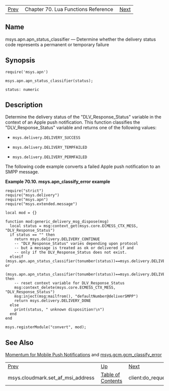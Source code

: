 |     |     |     |
| --- | --- | --- |
| [Prev](lua.ref.msys.cloudmark.set_af_msi_address)  | Chapter 70. Lua Functions Reference |  [Next](lua.ref.client_do_request) |

<a name="lua.ref.msys.apn.apn_status_classifier"></a>
## Name

msys.apn.apn_status_classifier — Determine whether the delivery status code represents a permanent or temporary failure

<a name="idp15167088"></a>
## Synopsis

`require('msys.apn')`

`msys.apn.apn_status_classifier(status);`

`status: numeric`<a name="idp15170784"></a>
## Description

Determine the delivery status of the "DLV_Response_Status" variable in the context of an Apple push notification. This function classifies the "DLV_Response_Status" variable and returns one of the following values:

*   `msys.delivery.DELIVERY_SUCCESS`

*   `msys.delivery.DELIVERY_TEMPFAILED`

*   `msys.delivery.DELIVERY_PERMFAILED`

The following code example converts a failed Apple push notification to an SMPP message.

<a name="lua.ref.msys.apn_classify_error.example"></a>

**Example 70.10. msys.apn_classify_error example**

```
require("strict")
require("msys.delivery")
require("msys.apn")
require("msys.extended.message")

local mod = {}

function mod:generic_delivery_msg_dispose(msg)
  local status = msg:context_get(msys.core.ECMESS_CTX_MESS, "DLV_Response_Status")
  if status == "" then
    return msys.delivery.DELIVERY_CONTINUE
    -- "DLV_Response_Status" varies depending upon protocol
    -- but a message is treated as ok or delivered if and
    -- only if the DLV_Response_Status does not exist.
  elseif (msys.apn.apn_status_classifier(tonumber(status))==msys.delivery.DELIVERY_PERMFAILED) or
      (msys.apn.apn_status_classifier(tonumber(status))==msys.delivery.DELIVERY_TEMPFAILED) then
    -- reset context variable for DLV_Response_Status
    msg:context_delete(msys.core.ECMESS_CTX_MESS, "DLV_Response_Status")
    msg:inject(msg:mailfrom(), "defaultNumber@deliverSMPP")
    return msys.delivery.DELIVERY_DONE
  else
    print(status, " unknown disposition!\n")
  end
end

msys.registerModule("convert", mod);
```

<a name="idp15180512"></a>
## See Also

[Momentum for Mobile Push Notifications](https://support.messagesystems.com/docs/web-push/) and [msys.gcm.gcm_classify_error](lua.ref.msys.gcm.gcm_classify_error "msys.gcm.gcm_classify_error")

|     |     |     |
| --- | --- | --- |
| [Prev](lua.ref.msys.cloudmark.set_af_msi_address)  | [Up](lua.function.details) |  [Next](lua.ref.client_do_request) |
| msys.cloudmark.set_af_msi_address  | [Table of Contents](index) |  client:do_request |

